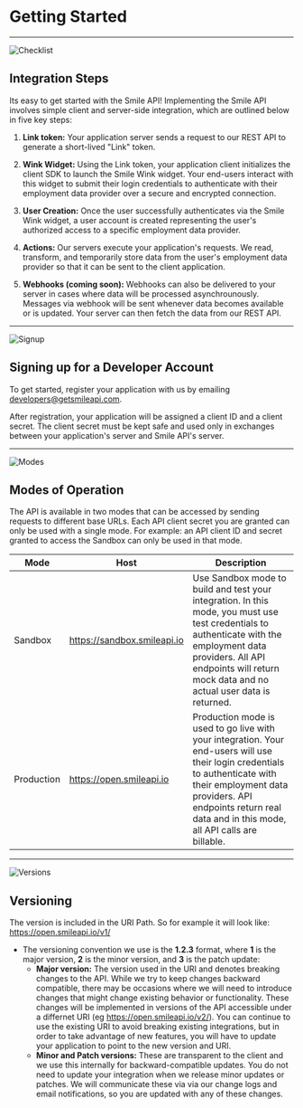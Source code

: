 # Getting Started

---
<!-- focus: false -->
![Checklist](https://img.icons8.com/ios/50/000000/checklist--v1.png)

## Integration Steps
Its easy to get started with the Smile API! Implementing the Smile API involves simple client and server-side integration, which are outlined below in five key steps:

1. **Link token:** Your application server sends a request to our REST API to generate a short-lived "Link" token.

2. **Wink Widget:** Using the Link token, your application client initializes the client SDK to launch the Smile Wink widget. Your end-users interact with this widget to submit their login credentials to authenticate with their employment data provider over a secure and encrypted connection.

3. **User Creation:** Once the user successfully authenticates via the Smile Wink widget, a user account is created representing the user's authorized access to a specific employment data provider.

4. **Actions:** Our servers execute your application's requests. We read, transform, and temporarily store data from the user's employment data provider so that it can be sent to the client application.

5. **Webhooks (coming soon):** Webhooks can also be delivered to your server in cases where data will be processed asynchrounously. Messages via webhook will be sent whenever data becomes available or is updated. Your server can then fetch the data from our REST API.

---
<!-- focus: false -->
![Signup](https://img.icons8.com/ios-filled/50/000000/sign-up.png)

## Signing up for a Developer Account
To get started, register your application with us by emailing developers@getsmileapi.com.

After registration, your application will be assigned a client ID and a client secret. The client secret must be kept safe and used only in exchanges between your application's server and Smile API's server.

---
<!-- focus: false -->
![Modes](https://img.icons8.com/material-rounded/50/000000/switch-on.png)

## Modes of Operation
The API is available in two modes that can be accessed by sending requests to different base URLs. Each API client secret you are granted can only be used with a single mode. For example: an API client ID and secret granted to access the Sandbox can only be used in that mode.

| Mode        | Host                                        | Description |
|-------------|---------------------------------------------|-------------|
| Sandbox     | https://sandbox.smileapi.io     |       Use Sandbox mode to build and test your integration. In this mode, you must use test credentials to authenticate with the employment data providers. All API endpoints will return mock data and no actual user data is returned.  |
| Production  | https://open.smileapi.io  |       Production mode is used to go live with your integration. Your end-users will use their login credentials to authenticate with their employment data providers. API endpoints return real data and in this mode, all API calls are billable.  |

---
<!-- focus: false -->
![Versions](https://img.icons8.com/ios-glyphs/50/000000/versions.png)

## Versioning
The version is included in the URI Path. So for example it will look like: https://open.smileapi.io/v1/
- The versioning convention we use is the **1.2.3** format, where **1** is the major version, **2** is the minor version, and **3** is the patch update:
    - **Major version:** The version used in the URI and denotes breaking changes to the API. While we try to keep changes backward compatible, there may be occasions where we will need to introduce changes that might change existing behavior or functionality. These changes will be implemented in versions of the API accessible under a differnet URI (eg https://open.smileapi.io/v2/). You can continue to use the existing URI to avoid breaking existing integrations, but in order to take advantage of new features, you will have to update your application to point to the new version and URI. 
    - **Minor and Patch versions:** These are transparent to the client and we use this internally for backward-compatible updates. You do not need to update your integration when we release minor updates or patches. We will communicate these via via our change logs and email notifications, so you are updated with  any of these changes.
